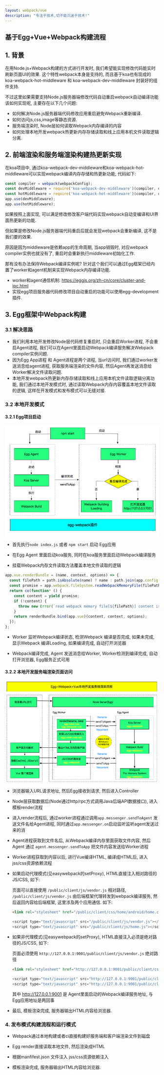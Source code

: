 ```yaml
---
layout: webpack/vue
description: "专注于技术,切不能沉迷于技术!"
---
```


## 基于Egg+Vue+Webpack构建流程


##  1. 背景

在用Node.js+Webpack构建的方式进行开发时, 我们希望能实现修改代码能实时刷新页面UI的效果. 这个特性webpack本身是支持的, 而且基于koa也有现成的koa-webpack-hot-middleware 和 koa-webpack-dev-middleware 封装好的组件支持. 

不过这里如果需要支持Node.js服务器端修改代码自动重启webpack自动编译功能该如何实现呢, 主要存在以下几个问题:


- 如何解决Node.js服务器端代码修改应用重启避免Webpack重新编译.
- 如何访问js,css,image等静态资源.
- 服务端渲染时, Node层如何读取Webpack内存编译的内容
- 如何处理本地开发webpack热更新内存存储读取和线上应用本机文件读取逻辑分离.


## 2. 前端渲染和服务端渲染构建热更新实现

在koa项目中, 通过koa-webpack-dev-middleware和koa-webpack-hot-middleware可以实现webpack编译内存存储和热更新功能, 代码如下:

```js
const compiler = webpack(webpackConfig);
const devMiddleware = require('koa-webpack-dev-middleware')(compiler, options);
const hotMiddleware = require('koa-webpack-hot-middleware')(compiler, options);
app.use(devMiddleware);
app.use(hotMiddleware);
```

如果按照上面实现, 可以满足修改修改客户端代码实现webpack自动变编译和UI界面热更新的功能.

但如果是修改Node.js服务器端代码重启后就会发现webpack会重新编译, 这不是我们要的效果.

原因是因为middleware是依赖app的生命周期, 当app销毁时, 对应webpack compiler实例也就没有了, 重启时会重新执行middleware初始化工作. 


那有没有办法保持Webpack编译实例呢? 针对这个我们可以通过Egg框架已经内置了worker和agent机制来实现Webpack内存编译功能.
                                                         
- worker和agent通信机制: https://eggjs.org/zh-cn/core/cluster-and-ipc.html
- 实现egg项目服务器代码修改项目自动重启的功能可以使用egg-development插件.


## 3. Egg框架中Webpack构建


### 3.1 解决思路


- 我们利用本地开发修改Node层代码修复重启时, 只会重启Worker进程, 不会重启Agent进程, 我们可以在Agent里面启动Webpack编译服务解决Webpack compiler实例问题.
- 因为Egg App进程 和 Agent进程是两个进程, 当url访问时, 我们通过worker发送消息给agent进程, 获取服务端渲染的文件内容, 然后Agent再发送消息给Worker解决文件读取问题.
- 本地开发webpack热更新内存存储读取和线上应用本机文件读取逻辑分离功能, 我们通过本地开发模式时, 通过读取Webpack内存内容覆盖本地文件读取的逻辑, 这样在开发模式和发布模式可以无缝对接.


### 3.2 本地开发模式


#### 3.2.1 Egg项目启动

![image](/img/webpack/npm-start.png)

- 首先执行`node index.js` 或者 `npm start` 启动 Egg应用

- 在Egg Agent 里面启动koa服务, 同时在koa服务里面启动Webpack编译服务

- 挂载Webpack内存文件读取方法覆盖本地文件读取的逻辑

```js
app.vue.renderBundle = (name, context, options) => {
  const filePath = path.isAbsolute(name) ? name : path.join(app.config.view.root[0], name);
  const promise = app.webpack.fileSystem.readWebpackMemoryFile(filePath, name);
  return co(function* () {
    const content = yield promise;
    if (!content) {
      throw new Error(`read webpack memory file[${filePath}] content is empty, please check if the file exists`);
    }
    return renderBundle.bind(app.vue)(content, context, options);
  });
};
```

- Worker 监听Webpack编译状态, 检测Webpack 编译是否完成, 如果未完成, 显示Webpack 编译Loading, 如果编译完成, 自动打开浏览器

- Webpack编译完成, Agent 发送消息给Worker,  Worker检测到编译完成, 自动打开浏览器, Egg服务正式可用


#### 3.2.2 本地开发服务端渲染页面访问

![image](/img/webpack/egg-webpack-vue-ssr.png)

- 浏览器输入URL请求地址, 然后Egg接收到请求, 然后进入Controller
  
- Node层获取数据后(Node通过http/rpc方式调用Java后端API数据接口), 进入模板render流程
  
- 进入render流程后, 通过worker进程通过调用`app.messenger.sendToAgent` 发送文件名给Agent进程, 同时通过`app.messenger.on`启动监听监听agent发送过来的消

- Agent进程获取到文件名后, 从Webpack编译内存里面获取文件内容, 然后Agent 通过 `agent.messenger.sendToApp` 把文件内容发送给Worker进程

- Worker进程获取到内容以后, 进行Vue编译HTML, 编译成HTML后, 进入jss/css资源依赖流程

- 如果启动代理模式(见easywebpack的setProxy),  HTML直接注入相对路径的JS/CSS, 如下:


    页面可以直接使用 `/public/client/js/vendor.js` 相对路径,  `/public/client/js/vendor.js` 由后端框架代理转发到webpack编译服务, 然后返回内容给后端框架, 这里涉及两个应用通信. 如下:
    
    ```html
    <link rel="stylesheet" href="/public/client/css/home/android/home.css">
    ```
    
    ```js
    <script type="text/javascript" src="/public/client/js/vendor.js"></script>
    <script type="text/javascript" src="/public/client/js/home.js"></script>
    ```

- 如果非代理模式(见easywebpack的setProxy),  HTML直接注入必须是绝对路径的JS/CSS, 如下:

    
    页面必须使用 `http://127.0.0.1:9001/public/client/js/vendor.js` 绝对路径
    
    ```html
    <link rel="stylesheet" href="http://127.0.0.1:9001/public/client/css/home/android/home.css">
    ```
     
    ```js
    <script type="text/javascript" src="http://127.0.0.1:9001/public/client/js/vendor.js"></script>
    <script type="text/javascript" src="http://127.0.0.1:9001/public/client/js/home.js"></script>
    ```
    
    其中 http://127.0.0.1:9001 是 Agent里面启动的Webpack编译服务地址, 与Egg应用地址是两回事
 

- 最后, 模板渲染完成, 服务器输出HTML内容给浏览器.


### 4. 发布模式构建流程和运行模式

- Webpack通过本地构建或者ci直接构建好服务端和客户端渲染文件到磁盘

- Egg render直接读取本地文件, 然后渲染成HTML

- 根据manfifest.json 文件注入 jss/css资源依赖注入

- 模板渲染完成, 服务器输出HTML内容给浏览器.

